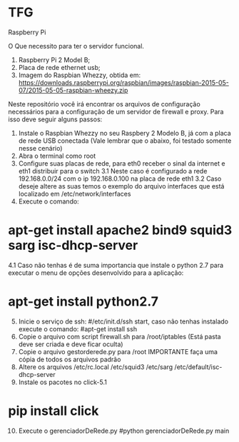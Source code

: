 # TFG
Raspberry Pi

O Que necessito para ter o servidor funcional.
1. Raspberry Pi 2 Model B;
2. Placa de rede ethernet usb;
3. Imagem do Raspbian Whezzy, obtida em:
https://downloads.raspberrypi.org/raspbian/images/raspbian-2015-05-07/2015-05-05-raspbian-wheezy.zip

Neste repositório você irá encontrar os arquivos de configuração necessários para a configuração de um servidor de firewall e proxy.
Para isso deve seguir alguns passos:

1. Instale o Raspbian Whezzy no seu Raspbery 2 Modelo B, já com a placa de rede USB conectada (Vale lembrar que o abaixo, foi testado somente nesse cenário)
2. Abra o terminal como root
3. Configure suas placas de rede, para eth0 receber o sinal da internet e eth1 distribuir para o switch
3.1 Neste caso é configurado a rede 192.168.0.0/24 com o ip 192.168.0.100 na placa de rede eth1
3.2 Caso deseje altere as suas temos o exemplo do arquivo interfaces que está localizado em /etc/network/interfaces
4. Execute o comando:
# apt-get install apache2 bind9 squid3 sarg isc-dhcp-server
4.1 Caso não tenhas é de suma importancia que instale o python 2.7 para executar o menu de opções desenvolvido para a aplicação:
# apt-get install python2.7
5. Inicie o serviço de ssh:
#/etc/init.d/ssh start, caso não tenhas instalado execute o comando: 
#apt-get install ssh
6. Copie o arquivo com script firewall.sh para /root/iptables (Está pasta deve ser criada e deve ficar oculta)
7. Copie o arquivo gestorderede.py para /root
IMPORTANTE faça uma cópia de todos os arquivos padrão
8. Altere os arquivos /etc/rc.local /etc/squid3 /etc/sarg /etc/default/isc-dhcp-server
9. Instale os pacotes no click-5.1
# pip install click
10. Execute o gerenciadorDeRede.py
#python gerenciadorDeRede.py main
